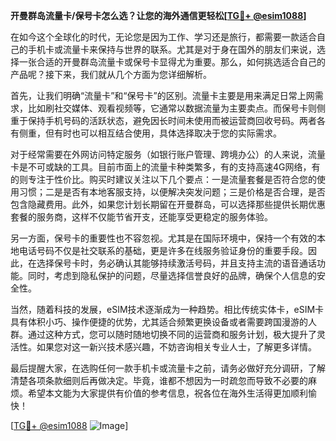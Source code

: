 **开曼群岛流量卡/保号卡怎么选？让您的海外通信更轻松[[TG💪+ @esim1088](https://t.me/s/esim1088)]**

在如今这个全球化的时代，无论您是因为工作、学习还是旅行，都需要一款适合自己的手机卡或流量卡来保持与世界的联系。尤其是对于身在国外的朋友们来说，选择一张合适的开曼群岛流量卡或保号卡显得尤为重要。那么，如何挑选适合自己的产品呢？接下来，我们就从几个方面为您详细解析。

首先，让我们明确“流量卡”和“保号卡”的区别。流量卡主要是用来满足日常上网需求，比如刷社交媒体、观看视频等，它通常以数据流量为主要卖点。而保号卡则侧重于保持手机号码的活跃状态，避免因长时间未使用而被运营商回收号码。两者各有侧重，但有时也可以相互结合使用，具体选择取决于您的实际需求。

对于经常需要在外网访问特定服务（如银行账户管理、跨境办公）的人来说，流量卡是不可或缺的工具。目前市面上的流量卡种类繁多，有的支持高速4G网络，有的则专注于性价比。购买时建议关注以下几个要点：一是流量套餐是否符合您的使用习惯；二是是否有本地客服支持，以便解决突发问题；三是价格是否合理，是否包含隐藏费用。此外，如果您计划长期留在开曼群岛，可以选择那些提供长期优惠套餐的服务商，这样不仅能节省开支，还能享受更稳定的服务体验。

另一方面，保号卡的重要性也不容忽视。尤其是在国际环境中，保持一个有效的本地电话号码不仅是社交联系的基础，更是许多在线服务验证身份的重要手段。因此，在选择保号卡时，务必确认其能够持续激活号码，并且支持主流的语音通话功能。同时，考虑到隐私保护的问题，尽量选择信誉良好的品牌，确保个人信息的安全性。

当然，随着科技的发展，eSIM技术逐渐成为一种趋势。相比传统实体卡，eSIM卡具有体积小巧、操作便捷的优势，尤其适合频繁更换设备或者需要跨国漫游的人群。通过这种方式，您可以随时随地切换不同的运营商和服务计划，极大提升了灵活性。如果您对这一新兴技术感兴趣，不妨咨询相关专业人士，了解更多详情。

最后提醒大家，在选购任何一款手机卡或流量卡之前，请务必做好充分调研，了解清楚各项条款细则后再做决定。毕竟，谁都不想因为一时疏忽而导致不必要的麻烦。希望本文能为大家提供有价值的参考信息，祝各位在海外生活得更加顺利愉快！

[[TG💪+ @esim1088](https://t.me/s/esim1088) ![Image](https://i.postimg.cc/4NQfJmqS/Snipaste-2025-05-13-00-14-12.png)]